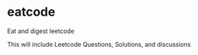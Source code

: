 # eatcode
Eat and digest leetcode

This will include Leetcode Questions, Solutions, and discussions
